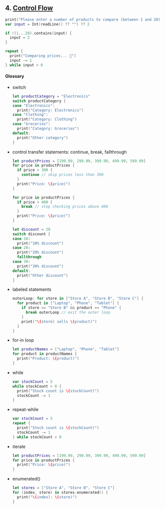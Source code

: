 ## 4. [Control Flow](https://docs.swift.org/swift-book/LanguageGuide/ControlFlow.html)

  ```swift
  print("Please enter a number of products to compare (between 1 and 20):")
  var input = Int(readLine() ?? "") ?? 2

  if !(1...20).contains(input) {
    input = 2 
  }

  repeat {
    print("Comparing prices... 🛒")
    input -= 1
  } while input > 0
  ```

  #### Glossary

  * switch
    ```swift
    let productCategory = "Electronics"
    switch productCategory {
    case "Electronics":
      print("Category: Electronics")
    case "Clothing":
      print("Category: Clothing")
    case "Groceries":
      print("Category: Groceries")
    default:
      print("Other category")
    }
    ```

  * control transfer statements: continue, break, fallthrough
    ```swift
    let productPrices = [199.99, 299.99, 399.99, 499.99, 599.99]
    for price in productPrices {
      if price < 300 {
        continue // skip prices less than 300
      }
      print("Price: \(price)")
    }

    for price in productPrices {
      if price > 400 {
        break // stop checking prices above 400
      }
      print("Price: \(price)")
    }

    let discount = 20
    switch discount {
    case 10:
      print("10% discount")
    case 20:
      print("20% discount")
      fallthrough
    case 30:
      print("30% discount")
    default:
      print("Other discount")
    }
    ```

  * labeled statements
    ```swift
    outerLoop: for store in ["Store A", "Store B", "Store C"] {
      for product in ["Laptop", "Phone", "Tablet"] {
        if store == "Store B" && product == "Phone" {
          break outerLoop // exit the outer loop
        }
        print("\(store) sells \(product)")
      }
    }
    ```

  * for-in loop
    ```swift
    let productNames = ["Laptop", "Phone", "Tablet"]
    for product in productNames {
      print("Product: \(product)")
    }
    ```

  * while
    ```swift
    var stockCount = 5
    while stockCount > 0 {
      print("Stock count is \(stockCount)")
      stockCount -= 1
    }
    ```

  * repeat-while
    ```swift
    var stockCount = 5
    repeat {
      print("Stock count is \(stockCount)")
      stockCount -= 1
    } while stockCount > 0
    ```

  * iterate
    ```swift
    let productPrices = [199.99, 299.99, 399.99, 499.99, 599.99]
    for price in productPrices {
      print("Price: \(price)")
    }
    ```

  * enumerated()
    ```swift
    let stores = ["Store A", "Store B", "Store C"]
    for (index, store) in stores.enumerated() {
      print("\(index): \(store)")
    }
    ```